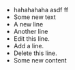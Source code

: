 - hahahahaha asdf ff
- Some new text
- A new line
- Another line
- Edit this line.
- Add a line. 
- Delete this line. 
- Some new content
